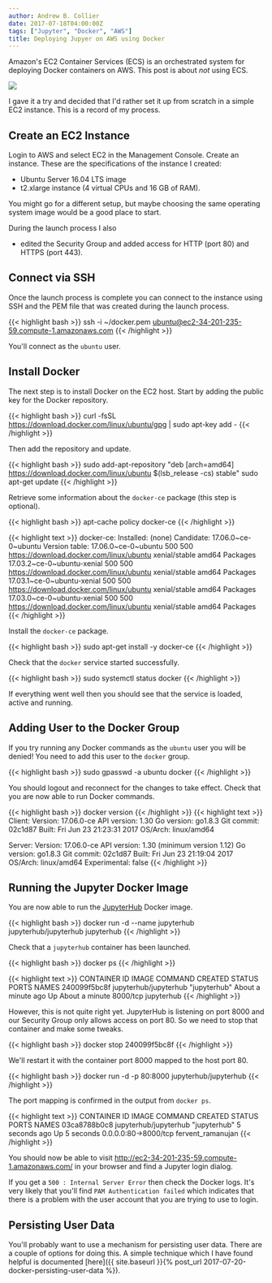 ```yaml
---
author: Andrew B. Collier
date: 2017-07-18T04:00:00Z
tags: ["Jupyter", "Docker", "AWS"]
title: Deploying Jupyer on AWS using Docker
---
```


<!--
http://zero-to-jupyterhub.readthedocs.io/en/latest/
https://github.com/jupyterhub/jupyterhub-deploy-teaching
-->

Amazon's EC2 Container Services (ECS) is an orchestrated system for deploying Docker containers on AWS. This post is about *not* using ECS.

![](/img/logo/aws-ec2-container-service.png)

<!-- <iframe width="853" height="480" src="https://www.youtube.com/embed/zBqjh61QcB4" frameborder="0" allowfullscreen></iframe> -->

<!--more-->

I gave it a try and decided that I'd rather set it up from scratch in a simple EC2 instance. This is a record of my process.

## Create an EC2 Instance

Login to AWS and select EC2 in the Management Console. Create an instance. These are the specifications of the instance I created:

- Ubuntu Server 16.04 LTS image
- t2.xlarge instance (4 virtual CPUs and 16 GB of RAM).

You might go for a different setup, but maybe choosing the same operating system image would be a good place to start.

During the launch process I also

- edited the Security Group and added access for HTTP (port 80) and HTTPS (port 443).

## Connect via SSH

Once the launch process is complete you can connect to the instance using SSH and the PEM file that was created during the launch process.

{{< highlight bash >}}
ssh -i ~/docker.pem ubuntu@ec2-34-201-235-59.compute-1.amazonaws.com
{{< /highlight >}}

You'll connect as the `ubuntu` user.

## Install Docker

The next step is to install Docker on the EC2 host. Start by adding the public key for the Docker repository.

{{< highlight bash >}}
curl -fsSL https://download.docker.com/linux/ubuntu/gpg | sudo apt-key add -
{{< /highlight >}}

Then add the repository and update.

{{< highlight bash >}}
sudo add-apt-repository "deb [arch=amd64] https://download.docker.com/linux/ubuntu $(lsb_release -cs) stable"
sudo apt-get update
{{< /highlight >}}

Retrieve some information about the `docker-ce` package (this step is optional).

{{< highlight bash >}}
apt-cache policy docker-ce
{{< /highlight >}}

{{< highlight text >}}
docker-ce:
  Installed: (none)
  Candidate: 17.06.0~ce-0~ubuntu
  Version table:
     17.06.0~ce-0~ubuntu 500
        500 https://download.docker.com/linux/ubuntu xenial/stable amd64 Packages
     17.03.2~ce-0~ubuntu-xenial 500
        500 https://download.docker.com/linux/ubuntu xenial/stable amd64 Packages
     17.03.1~ce-0~ubuntu-xenial 500
        500 https://download.docker.com/linux/ubuntu xenial/stable amd64 Packages
     17.03.0~ce-0~ubuntu-xenial 500
        500 https://download.docker.com/linux/ubuntu xenial/stable amd64 Packages
{{< /highlight >}}

Install the `docker-ce` package.

{{< highlight bash >}}
sudo apt-get install -y docker-ce
{{< /highlight >}}

Check that the `docker` service started successfully.

{{< highlight bash >}}
sudo systemctl status docker
{{< /highlight >}}

If everything went well then you should see that the service is loaded, active and running.

## Adding User to the Docker Group

If you try running any Docker commands as the `ubuntu` user you will be denied! You need to add this user to the `docker` group.

{{< highlight bash >}}
sudo gpasswd -a ubuntu docker
{{< /highlight >}}

You should logout and reconnect for the changes to take effect. Check that you are now able to run Docker commands.

{{< highlight bash >}}
docker version
{{< /highlight >}}
{{< highlight text >}}
Client:
 Version:      17.06.0-ce
 API version:  1.30
 Go version:   go1.8.3
 Git commit:   02c1d87
 Built:        Fri Jun 23 21:23:31 2017
 OS/Arch:      linux/amd64

Server:
 Version:      17.06.0-ce
 API version:  1.30 (minimum version 1.12)
 Go version:   go1.8.3
 Git commit:   02c1d87
 Built:        Fri Jun 23 21:19:04 2017
 OS/Arch:      linux/amd64
 Experimental: false
{{< /highlight >}}

## Running the Jupyter Docker Image

You are now able to run the [JupyterHub](https://github.com/jupyterhub/jupyterhub) Docker image.

{{< highlight bash >}}
docker run -d --name jupyterhub jupyterhub/jupyterhub jupyterhub
{{< /highlight >}}

Check that a `jupyterhub` container has been launched.

{{< highlight bash >}}
docker ps
{{< /highlight >}}

{{< highlight text >}}
CONTAINER ID        IMAGE                   COMMAND             CREATED              STATUS              PORTS               NAMES
240099f5bc8f        jupyterhub/jupyterhub   "jupyterhub"        About a minute ago   Up About a minute   8000/tcp            jupyterhub
{{< /highlight >}}

However, this is not quite right yet. JupyterHub is listening on port 8000 and our Security Group only allows access on port 80. So we need to stop that container and make some tweaks.

{{< highlight bash >}}
docker stop 240099f5bc8f
{{< /highlight >}}

We'll restart it with the container port 8000 mapped to the host port 80.

{{< highlight bash >}}
docker run -d -p 80:8000 jupyterhub/jupyterhub
{{< /highlight >}}

The port mapping is confirmed in the output from `docker ps`.

{{< highlight text >}}
CONTAINER ID        IMAGE                   COMMAND             CREATED             STATUS              PORTS                  NAMES
03ca8788b0c8        jupyterhub/jupyterhub   "jupyterhub"        5 seconds ago       Up 5 seconds        0.0.0.0:80->8000/tcp   fervent_ramanujan
{{< /highlight >}}

You should now be able to visit <http://ec2-34-201-235-59.compute-1.amazonaws.com/> in your browser and find a Jupyter login dialog.

If you get a `500 : Internal Server Error` then check the Docker logs. It's very likely that you'll find `PAM Authentication failed` which indicates that there is a problem with the user account that you are trying to use to login.

## Persisting User Data

You'll probably want to use a mechanism for persisting user data. There are a couple of options for doing this. A simple technique which I have found helpful is documented [here]({{ site.baseurl }}{% post_url 2017-07-20-docker-persisting-user-data %}).
